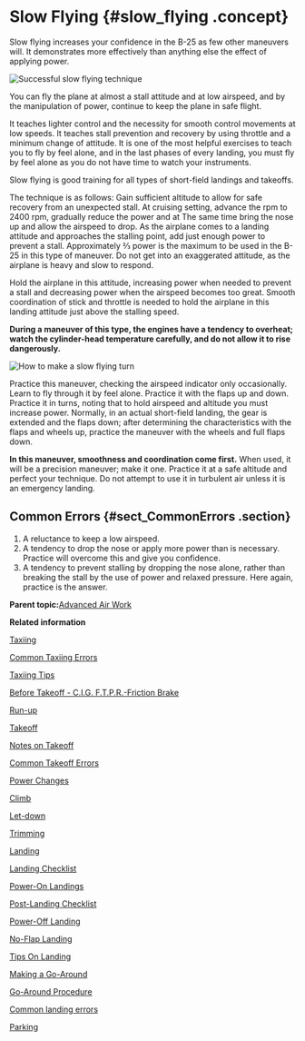 # Slow Flying {#slow_flying .concept}

Slow flying increases your confidence in the B-25 as few other maneuvers will. It demonstrates more effectively than anything else the effect of applying power.

![Successful slow flying technique](../images/slow_flying.png "Slow flying")

You can fly the plane at almost a stall attitude and at low airspeed, and by the manipulation of power, continue to keep the plane in safe flight.

It teaches lighter control and the necessity for smooth control movements at low speeds. It teaches stall prevention and recovery by using throttle and a minimum change of attitude. It is one of the most helpful exercises to teach you to fly by feel alone, and in the last phases of every landing, you must fly by feel alone as you do not have time to watch your instruments.

Slow flying is good training for all types of short-field landings and takeoffs.

The technique is as follows: Gain sufficient altitude to allow for safe recovery from an unexpected stall. At cruising setting, advance the rpm to 2400 rpm, gradually reduce the power and at The same time bring the nose up and allow the airspeed to drop. As the airplane comes to a landing attitude and approaches the stalling point, add just enough power to prevent a stall. Approximately ⅔ power is the maximum to be used in the B-25 in this type of maneuver. Do not get into an exaggerated attitude, as the airplane is heavy and slow to respond.

Hold the airplane in this attitude, increasing power when needed to prevent a stall and decreasing power when the airspeed becomes too great. Smooth coordination of stick and throttle is needed to hold the airplane in this landing attitude just above the stalling speed.

**During a maneuver of this type, the engines have a tendency to overheat; watch the cylinder-head temperature carefully, and do not allow it to rise dangerously.**

![How to make a slow flying turn](../images/slow_flying_turn.png "Practice slow flying turns")

Practice this maneuver, checking the airspeed indicator only occasionally. Learn to fly through it by feel alone. Practice it with the flaps up and down. Practice it in turns, noting that to hold airspeed and altitude you must increase power. Normally, in an actual short-field landing, the gear is extended and the flaps down; after determining the characteristics with the flaps and wheels up, practice the maneuver with the wheels and full flaps down.

**In this maneuver, smoothness and coordination come first.** When used, it will be a precision maneuver; make it one. Practice it at a safe altitude and perfect your technique. Do not attempt to use it in turbulent air unless it is an emergency landing.

## Common Errors {#sect_CommonErrors .section}

1.  A reluctance to keep a low airspeed.
2.  A tendency to drop the nose or apply more power than is necessary. Practice will overcome this and give you confidence.
3.  A tendency to prevent stalling by dropping the nose alone, rather than breaking the stall by the use of power and relaxed pressure. Here again, practice is the answer.

**Parent topic:**[Advanced Air Work](../topics/advanced_air_work.md)

**Related information**  


[Taxiing](../topics/taxiing.md)

[Common Taxiing Errors](../topics/common_taxiing_errors.md)

[Taxiing Tips](../topics/taxiing_tips.md)

[Before Takeoff - C.I.G. F.T.P.R.-Friction Brake](../topics/before_takeoff_c.i.g.f.t.p.r._friction_brake.md)

[Run-up](../topics/run_up.md)

[Takeoff](../topics/takeoff.md)

[Notes on Takeoff](../topics/notes_on_takeoff.md)

[Common Takeoff Errors](../topics/common_takeoff_errors.md)

[Power Changes](../topics/power_changes.md)

[Climb](../topics/climb.md)

[Let-down](../topics/let_down.md)

[Trimming](../topics/trimming.md)

[Landing](../topics/landing.md)

[Landing Checklist](../topics/landing_checklist.md)

[Power-On Landings](../topics/power_on_landings.md)

[Post-Landing Checklist](../topics/post_landing_checklist.md)

[Power-Off Landing](../topics/power_off_landing.md)

[No-Flap Landing](../topics/no_flap_landing.md)

[Tips On Landing](../topics/tips_on_landing.md)

[Making a Go-Around](../topics/making_a_go_around.md)

[Go-Around Procedure](../topics/go_around_procedure.md)

[Common landing errors](../topics/common_landing_errors.md)

[Parking](../topics/parking.md)

